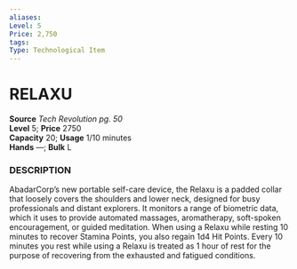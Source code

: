 ```yaml
---
aliases: 
Level: 5 
Price: 2,750
tags: 
Type: Technological Item
---
```


# RELAXU

**Source** _Tech Revolution pg. 50_  
**Level** 5; **Price** 2750  
**Capacity** 20; **Usage** 1/10 minutes  
**Hands** —; **Bulk** L

### DESCRIPTION

AbadarCorp’s new portable self-care device, the Relaxu is a padded collar that loosely covers the shoulders and lower neck, designed for busy professionals and distant explorers. It monitors a range of biometric data, which it uses to provide automated massages, aromatherapy, soft-spoken encouragement, or guided meditation. When using a Relaxu while resting 10 minutes to recover Stamina Points, you also regain 1d4 Hit Points. Every 10 minutes you rest while using a Relaxu is treated as 1 hour of rest for the purpose of recovering from the exhausted and fatigued conditions.